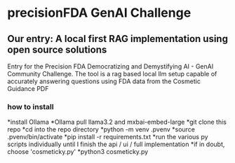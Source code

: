 # precisionFDA  GenAI Challenge
## Our entry: A local first RAG implementation using open source solutions
Entry for the Precision FDA Democratizing and Demystifying AI - GenAI Community Challenge. The tool is a rag based local llm setup capable of accurately answering questions using FDA data from the Cosmetic Guidance PDF



### how to install

*install Ollama
*Ollama pull llama3.2 and mxbai-embed-large
*git clone this repo
*cd into the repo directory
*python -m venv .pvenv
*source .pvenv/bin/activate
*pip install -r requirements.txt
*run the various py scripts individually until I finish the api / ui / full implementation
*if in doubt, choose 'cosmeticky.py'
*python3 cosmeticky.py
